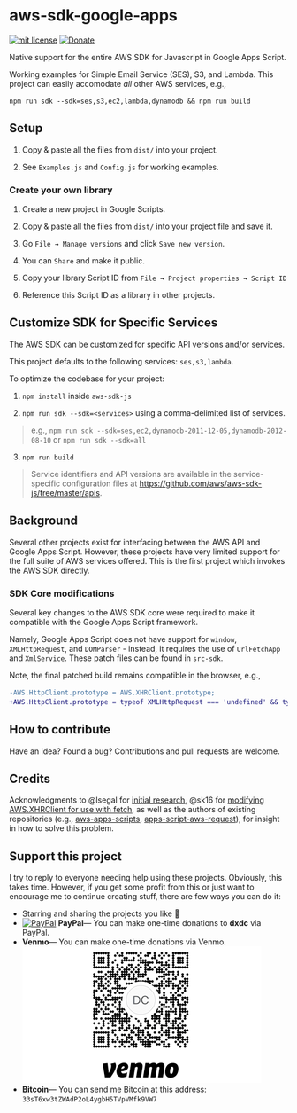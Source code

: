 # aws-sdk-google-apps

[![mit license](https://badgen.net/badge/license/MIT/red)](https://github.com/dxdc/aws-sdk-google-apps/blob/master/LICENSE)
[![Donate](https://badgen.net/badge/Donate/PayPal/91BE09)](https://paypal.me/ddcaspi)

Native support for the entire AWS SDK for Javascript in Google Apps Script.

Working examples for Simple Email Service (SES), S3, and Lambda. This project can easily accomodate *all* other AWS services, e.g.,
```
npm run sdk --sdk=ses,s3,ec2,lambda,dynamodb && npm run build
```

## Setup

1. Copy & paste all the files from `dist/` into your project.

2. See `Examples.js` and `Config.js` for working examples.

### Create your own library

1. Create a new project in Google Scripts.

2. Copy & paste all the files from `dist/` into your project file and save it.

3. Go `File → Manage versions` and click `Save new version`.

4. You can `Share` and make it public.

5. Copy your library Script ID from `File → Project properties → Script ID`

6. Reference this Script ID as a library in other projects.

## Customize SDK for Specific Services

The AWS SDK can be customized for specific API versions and/or services.

This project defaults to the following services: `ses,s3,lambda`.

To optimize the codebase for your project:

1. `npm install` inside `aws-sdk-js`

2. `npm run sdk --sdk=<services>` using a comma-delimited list of services.

> e.g., `npm run sdk --sdk=ses,ec2,dynamodb-2011-12-05,dynamodb-2012-08-10` or `npm run sdk --sdk=all`

3. `npm run build`

> Service identifiers and API versions are available in the service-specific configuration files at https://github.com/aws/aws-sdk-js/tree/master/apis.

## Background

Several other projects exist for interfacing between the AWS API and Google Apps Script. However, these projects have very limited support for the full suite of AWS services offered. This is the first project which invokes the AWS SDK directly.

### SDK Core modifications

Several key changes to the AWS SDK core were required to make it compatible with the Google Apps Script framework.

Namely, Google Apps Script does not have support for `window`, `XMLHttpRequest`, and `DOMParser` - instead, it requires the use of `UrlFetchApp` and `XmlService`. These patch files can be found in `src-sdk`.

Note, the final patched build remains compatible in the browser, e.g.,
```diff
-AWS.HttpClient.prototype = AWS.XHRClient.prototype;
+AWS.HttpClient.prototype = typeof XMLHttpRequest === 'undefined' && typeof UrlFetchApp !== 'undefined' ? AWS.XHRGoogleClient.prototype : AWS.XHRClient.prototype;
```
## How to contribute

Have an idea? Found a bug? Contributions and pull requests are welcome.

## Credits

Acknowledgments to @lsegal for [initial research](https://github.com/aws/aws-sdk-js/issues/620), @sk16 for [modifying AWS.XHRClient for use with fetch](https://github.com/aws/aws-sdk-js/issues/1902), as well as the authors of existing repositories (e.g., [aws-apps-scripts](https://github.com/smithy545/aws-apps-scripts), [apps-script-aws-request](https://github.com/wmakeev/apps-script-aws-request
)), for insight in how to solve this problem.

## Support this project

I try to reply to everyone needing help using these projects. Obviously, this takes time. However, if you get some profit from this or just want to encourage me to continue creating stuff, there are few ways you can do it:

-   Starring and sharing the projects you like :rocket:
-   [![PayPal][badge_paypal]][paypal-donations-dxdc] **PayPal**— You can make one-time donations to **dxdc** via PayPal.
-   **Venmo**— You can make one-time donations via Venmo.
    ![Venmo QR Code](/images/venmo.png?raw=true 'Venmo QR Code')
-   **Bitcoin**— You can send me Bitcoin at this address: `33sT6xw3tZWAdP2oL4ygbH5TVpVMfk9VW7`


[badge_paypal]: https://img.shields.io/badge/Donate-PayPal-blue.svg
[paypal-donations-dxdc]: https://paypal.me/ddcaspi
